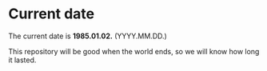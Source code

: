 # Current date

The current date is **1985.01.02.** (YYYY.MM.DD.)

This repository will be good when the world ends, so we will know how long it lasted.